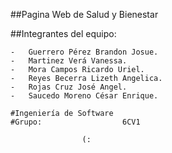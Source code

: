 ##Pagina Web de Salud y Bienestar

##Integrantes del equipo:

    -   Guerrero Pérez Brandon Josue.					
    -   Martinez Verá Vanessa.						
    -   Mora Campos Ricardo Uriel.					
    -   Reyes Becerra Lizeth Angelica.					
    -   Rojas Cruz José Angel.						
    -   Saucedo Moreno César Enrique.		

    #Ingeniería de Software
    #Grupo:                  6CV1

                    (:

